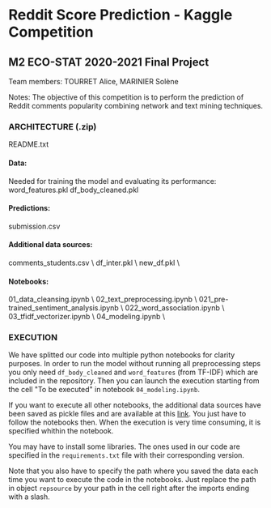 # Reddit Score Prediction - Kaggle Competition
## M2 ECO-STAT 2020-2021 Final Project

Team members: TOURRET Alice, MARINIER Solène

Notes: The objective of this competition is to perform the prediction of Reddit comments popularity combining network and text mining techniques.

### ARCHITECTURE (.zip)

README.txt

#### Data:
Needed for training the model and evaluating its performance:
word_features.pkl
df_body_cleaned.pkl

#### Predictions:
submission.csv

#### Additional data sources:
comments_students.csv \\
df_inter.pkl \\
new_df.pkl \\

#### Notebooks:
01_data_cleansing.ipynb \\
02_text_preprocessing.ipynb \\ 
021_pre-trained_sentiment_analysis.ipynb \\ 
022_word_association.ipynb \\ 
03_tfidf_vectorizer.ipynb \\
04_modeling.ipynb \\

### EXECUTION

We have splitted our code into multiple python notebooks for clarity purposes. In order to run the model without running all preprocessing steps you only
need `df_body_cleaned` and `word_features` (from TF-IDF) which are included in the repository. Then you can launch the execution starting from the cell "To be executed" in notebook `04_modeling.ipynb`. 

If you want to execute all other notebooks, the additional data sources have been saved as pickle files and are available at this [link](https://filesender.renater.fr/?s=download&token=8fdeec5c-b11b-4024-95bb-4c4f7870b578). You just have to follow the notebooks then. When the execution is very time consuming,
it is specified whithin the notebook.

You may have to install some libraries. The ones used in our code are specified in the `requirements.txt` file with their corresponding version.

Note that you also have to specify the path where you saved the data each time you want to execute the code in the notebooks. Just replace the path in object `repsource` by your path in the cell right after the imports ending with a slash.
    

